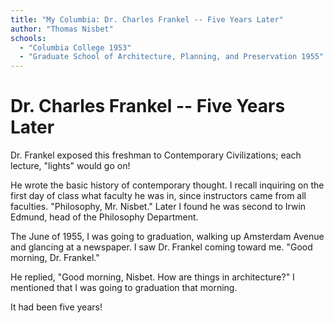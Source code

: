```yaml
---
title: "My Columbia: Dr. Charles Frankel -- Five Years Later"
author: "Thomas Nisbet"
schools:
  - "Columbia College 1953"
  - "Graduate School of Architecture, Planning, and Preservation 1955"
---
```


# Dr. Charles Frankel -- Five Years Later

Dr. Frankel exposed this freshman to Contemporary Civilizations; each lecture, "lights" would go on!

He wrote the basic history of contemporary thought. I recall inquiring on the first day of class what faculty he was in, since instructors came from all faculties. "Philosophy, Mr. Nisbet." Later I found he was second to Irwin Edmund, head of the Philosophy Department.

The June of 1955, I was going to graduation, walking up Amsterdam Avenue and glancing at a newspaper.  I saw Dr. Frankel coming toward me.  "Good morning, Dr. Frankel."

He replied, "Good morning, Nisbet. How are things in architecture?" I mentioned that I was going to graduation that morning.

It had been five years!
